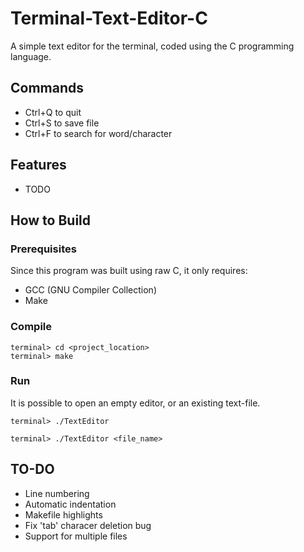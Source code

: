 # Terminal-Text-Editor-C
A simple text editor for the terminal, coded using the C programming language.

## Commands
- Ctrl+Q to quit
- Ctrl+S to save file
- Ctrl+F to search for word/character

## Features

- TODO

## How to Build

### Prerequisites
Since this program was built using raw C, it only requires:
- GCC (GNU Compiler Collection)
- Make

### Compile
```
terminal> cd <project_location>
terminal> make
```

### Run
It is possible to open an empty editor, or an existing text-file.
```
terminal> ./TextEditor 
```
```
terminal> ./TextEditor <file_name>
```

## TO-DO
- Line numbering
- Automatic indentation
- Makefile highlights
- Fix 'tab' characer deletion bug
- Support for multiple files
